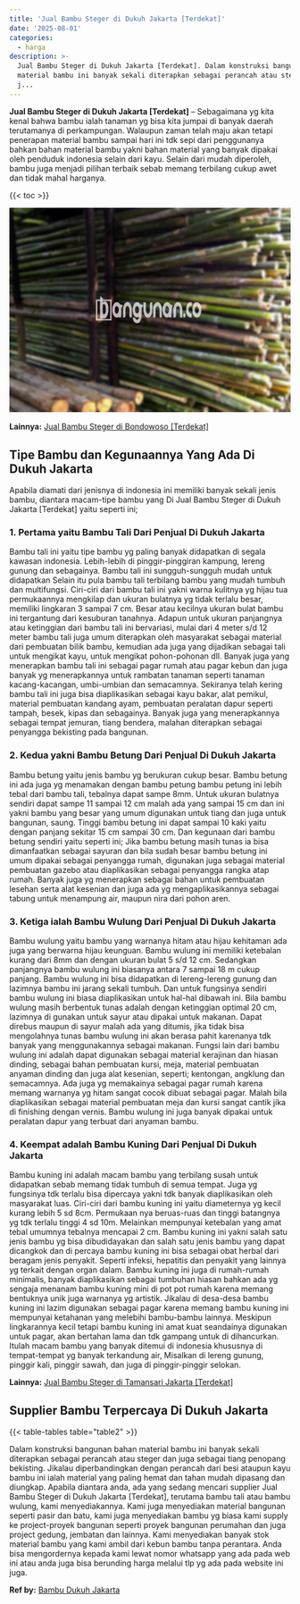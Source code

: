```yaml
---
title: 'Jual Bambu Steger di Dukuh Jakarta [Terdekat]'
date: '2025-08-01'
categories:
  - harga
description: >-
  Jual Bambu Steger di Dukuh Jakarta [Terdekat]. Dalam konstruksi bangunan bahan
  material bambu ini banyak sekali diterapkan sebagai perancah atau steger dan
  j...
---
```


**Jual Bambu Steger di Dukuh Jakarta \[Terdekat\]** – Sebagaimana yg kita kenal bahwa bambu ialah tanaman yg bisa kita jumpai di banyak daerah terutamanya di perkampungan. Walaupun zaman telah maju akan tetapi penerapan material bambu sampai hari ini tdk sepi dari penggunanya bahkan bahan material bambu yakni bahan material yang banyak dipakai oleh penduduk indonesia selain dari kayu. Selain dari mudah diperoleh, bambu juga menjadi pilihan terbaik sebab memang terbilang cukup awet dan tidak mahal harganya.

{{< toc >}}

![Jual Bambu Steger di Dukuh Jakarta [Terdekat]](/images/jual-bambu-tali-02.png)

**Lainnya:** [Jual Bambu Steger di Bondowoso \[Terdekat\]](https://bambu.bangunan.co/jual-bambu-steger-di-bondowoso-terdekat/)

## Tipe Bambu dan Kegunaannya Yang Ada Di Dukuh Jakarta

Apabila diamati dari jenisnya di indonesia ini memiliki banyak sekali jenis bambu, diantara macam-tipe bambu yang Di Jual Bambu Steger di Dukuh Jakarta \[Terdekat\] yaitu seperti ini;

### 1\. Pertama yaitu Bambu Tali Dari Penjual Di Dukuh Jakarta

Bambu tali ini yaitu tipe bambu yg paling banyak didapatkan di segala kawasan indonesia. Lebih-lebih di pinggir-pinggiran kampung, lereng gunung dan sebagainya. Bambu tali ini sungguh-sungguh mudah untuk didapatkan Selain itu pula bambu tali terbilang bambu yang mudah tumbuh dan multifungsi. Ciri-ciri dari bambu tali ini yakni warna kulitnya yg hijau tua permukaannya mengkilap dan ukuran bulatnya yg tidak terlalu besar, memiliki lingkaran 3 sampai 7 cm. Besar atau kecilnya ukuran bulat bambu ini tergantung dari kesuburan tanahnya. Adapun untuk ukuran panjangnya atau ketinggian dari bambu tali ini bervariasi, mulai dari 4 meter s/d 12 meter bambu tali juga umum diterapkan oleh masyarakat sebagai material dari pembuatan bilik bambu, kemudian ada juga yang dijadikan sebagai tali untuk mengikat kayu, untuk mengikat pohon-pohonan dll. Banyak juga yang menerapkan bambu tali ini sebagai pagar rumah atau pagar kebun dan juga banyak yg menerapkannya untuk rambatan tanaman seperti tanaman kacang-kacangan, umbi-umbian dan semacamnya. Sekiranya telah kering bambu tali ini juga bisa diaplikasikan sebagai kayu bakar, alat pemikul, material pembuatan kandang ayam, pembuatan peralatan dapur seperti tampah, besek, kipas dan sebagainya. Banyak juga yang menerapkannya sebagai tempat jemuran, tiang bendera, malahan diterapkan sebagai penyangga bekisting pada bangunan.

### 2\. Kedua yakni Bambu Betung Dari Penjual Di Dukuh Jakarta

Bambu betung yaitu jenis bambu yg berukuran cukup besar. Bambu betung ini ada juga yg menamakan dengan bambu petung bambu petung ini lebih tebal dari bambu tali, tebalnya dapat sampe 8mm. Untuk ukuran bulatnya sendiri dapat sampe 11 sampai 12 cm malah ada yang sampai 15 cm dan ini yakni bambu yang besar yang umum digunakan untuk tiang dan juga untuk bangunan, saung. Tinggi bambu betung ini dapat sampai 10 kaki yaitu dengan panjang sekitar 15 cm sampai 30 cm. Dan kegunaan dari bambu betung sendiri yaitu seperti ini; Jika bambu betung masih tunas ia bisa dimanfaatkan sebagai sayuran dan bila sudah besar bambu betung ini umum dipakai sebagai penyangga rumah, digunakan juga sebagai material pembuatan gazebo atau diaplikasikan sebagai penyangga rangka atap rumah. Banyak juga yg menerapkan sebagai bahan untuk pembuatan lesehan serta alat kesenian dan juga ada yg mengaplikasikannya sebagai tabung untuk menampung air, maupun nira dari pohon aren.

### 3\. Ketiga ialah Bambu Wulung Dari Penjual Di Dukuh Jakarta

Bambu wulung yaitu bambu yang warnanya hitam atau hijau kehitaman ada juga yang berwarna hijau keunguan. Bambu wulung ini memiliki ketebalan kurang dari 8mm dan dengan ukuran bulat 5 s/d 12 cm. Sedangkan panjangnya bambu wulung ini biasanya antara 7 sampai 18 m cukup panjang. Bambu wulung ini bisa didapatkan di lereng-lereng gunung dan lazimnya bambu ini jarang sekali tumbuh. Dan untuk fungsinya sendiri bambu wulung ini biasa diaplikasikan untuk hal-hal dibawah ini. Bila bambu wulung masih berbentuk tunas adalah dengan ketinggian optimal 20 cm, lazimnya di gunakan untuk sayur atau dipakai untuk makanan. Dapat direbus maupun di sayur malah ada yang ditumis, jika tidak bisa mengolahnya tunas bambu wulung ini akan berasa pahit karenanya tdk banyak yang menggunakannya sebagai makanan. Fungsi lain dari bambu wulung ini adalah dapat digunakan sebagai material kerajinan dan hiasan dinding, sebagai bahan pembuatan kursi, meja, material pembuatan anyaman dinding dan juga alat kesenian, seperti; kentongan, angklung dan semacamnya. Ada juga yg memakainya sebagai pagar rumah karena memang warnanya yg hitam sangat cocok dibuat sebagai pagar. Malah bila diaplikasikan sebagai material pembuatan meja dan kursi sangat cantik jika di finishing dengan vernis. Bambu wulung ini juga banyak dipakai untuk peralatan dapur yang terbuat dari anyaman bambu.

### 4\. Keempat adalah Bambu Kuning Dari Penjual Di Dukuh Jakarta

Bambu kuning ini adalah macam bambu yang terbilang susah untuk didapatkan sebab memang tidak tumbuh di semua tempat. Juga yg fungsinya tdk terlalu bisa dipercaya yakni tdk banyak diaplikasikan oleh masyarakat luas. Ciri-ciri dari bambu kuning ini yaitu diameternya yg kecil kurang lebih 5 sd 8cm. Permukaan nya beruas-ruas dan tinggi batangnya yg tdk terlalu tinggi 4 sd 10m. Melainkan mempunyai ketebalan yang amat tebal umumnya tebalnya mencapai 2 cm. Bambu kuning ini yakni salah satu jenis bambu yg bisa dibudidayakan dan salah satu jenis bambu yang dapat dicangkok dan di percaya bambu kuning ini bisa sebagai obat herbal dari beragam jenis penyakit. Seperti infeksi, hepatitis dan penyakit yang lainnya yg terkait dengan organ dalam. Bambu kuning ini juga di rumah-rumah minimalis, banyak diaplikasikan sebagai tumbuhan hiasan bahkan ada yg sengaja menanam bambu kuning mini di pot pot rumah karena memang bentuknya unik juga warnanya yg artistik. Jikalau di desa-desa bambu kuning ini lazim digunakan sebagai pagar karena memang bambu kuning ini mempunyai ketahanan yang melebihi bambu-bambu lainnya. Meskipun lingkarannya kecil tetapi bambu kuning ini amat kuat seandainya digunakan untuk pagar, akan bertahan lama dan tdk gampang untuk di dihancurkan. Itulah macam bambu yang banyak ditemui di indonesia khususnya di tempat-tempat yg banyak terkandung air, Misalkan di lereng gunung, pinggir kali, pinggir sawah, dan juga di pinggir-pinggir selokan.

**Lainnya:** [Jual Bambu Steger di Tamansari Jakarta \[Terdekat\]](https://bambu.bangunan.co/jual-bambu-steger-di-tamansari-jakarta-terdekat/)

## Supplier Bambu Terpercaya Di Dukuh Jakarta

{{< table-tables table="table2" >}}

Dalam konstruksi bangunan bahan material bambu ini banyak sekali diterapkan sebagai perancah atau steger dan juga sebagai tiang penopang bekisting. Jikalau diperbandingkan dengan perancah dari besi ataupun kayu bambu ini ialah material yang paling hemat dan tahan mudah dipasang dan diungkap. Apabila diantara anda, ada yang sedang mencari supplier Jual Bambu Steger di Dukuh Jakarta \[Terdekat\], terutama bambu tali atau bambu wulung, kami menyediakannya. Kami juga menyediakan material bangunan seperti pasir dan batu, kami juga menyediakan bambu yg biasa kami supply ke project-proyek bangunan seperti proyek bangunan perumahan dan juga project gedung, jembatan dan lainnya. Kami menyediakan banyak stok material bambu yang kami ambil dari kebun bambu tanpa perantara. Anda bisa mengordernya kepada kami lewat nomor whatsapp yang ada pada web ini atau anda juga bisa berunding harga melalui tlp yg ada pada website ini juga.

**Ref by:** [Bambu Dukuh Jakarta](https://id.wikipedia.org/wiki/Bambu)
